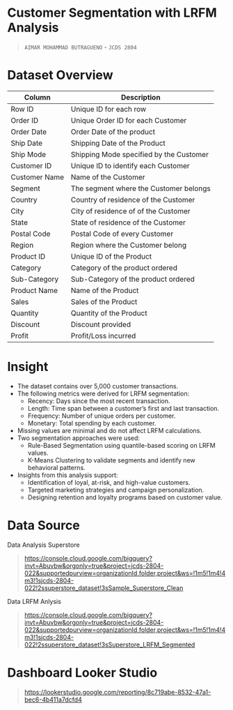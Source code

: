 # Customer Segmentation with LRFM Analysis
>`AIMAR MOHAMMAD BUTRAGUENO` - `JCDS 2804`

# **Dataset Overview**
| Column | Description |
| -- | --- |
| Row ID | Unique ID for each row |
| Order ID | Unique Order ID for each Customer |
| Order Date | Order Date of the product |
| Ship Date | Shipping Date of the Product |
| Ship Mode | Shipping Mode specified by the Customer |
| Customer ID | Unique ID to identify each Customer |
| Customer Name | Name of the Customer |
| Segment | The segment where the Customer belongs |
| Country | Country of residence of the Customer |
| City | City of residence of of the Customer |
| State | State of residence of the Customer |
| Postal Code | Postal Code of every Customer |
| Region | Region where the Customer belong |
| Product ID | Unique ID of the Product |
| Category | Category of the product ordered |
| Sub-Category | Sub-Category of the product ordered |
| Product Name | Name of the Product |
| Sales | Sales of the Product |
| Quantity | Quantity of the Product |
| Discount | Discount provided |
| Profit | Profit/Loss incurred |

# **Insight**
- The dataset contains over 5,000 customer transactions.
- The following metrics were derived for LRFM segmentation:
  - Recency: Days since the most recent transaction.
  - Length: Time span between a customer’s first and last transaction.
  - Frequency: Number of unique orders per customer.
  - Monetary: Total spending by each customer.
- Missing values are minimal and do not affect LRFM calculations.
- Two segmentation approaches were used:
  - Rule-Based Segmentation using quantile-based scoring on LRFM values.
  - K-Means Clustering to validate segments and identify new behavioral patterns.
- Insights from this analysis support:
  - Identification of loyal, at-risk, and high-value customers.
  - Targeted marketing strategies and campaign personalization.
  - Designing retention and loyalty programs based on customer value.

# **Data Source**
Data Analysis Superstore
> https://console.cloud.google.com/bigquery?invt=Abuvbw&orgonly=true&project=jcds-2804-022&supportedpurview=organizationId,folder,project&ws=!1m5!1m4!4m3!1sjcds-2804-022!2ssuperstore_dataset!3sSample_Superstore_Clean

Data LRFM Anlysis
> https://console.cloud.google.com/bigquery?invt=Abuvbw&orgonly=true&project=jcds-2804-022&supportedpurview=organizationId,folder,project&ws=!1m5!1m4!4m3!1sjcds-2804-022!2ssuperstore_dataset!3sSuperstore_LRFM_Segmented

# **Dashboard Looker Studio**
> https://lookerstudio.google.com/reporting/8c719abe-8532-47a1-bec6-4b411a7dcfd4
